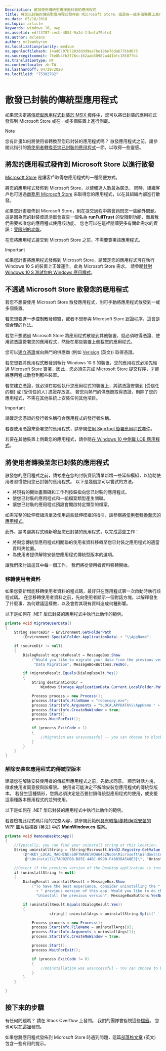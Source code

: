 ```yaml
---
Description: 散發使用傳統型橋接器封裝的應用程式
title: 將您已封裝的傳統型應用程式發佈到 Microsoft Store，或是在一或多個裝置上進行側載。
ms.date: 05/18/2018
ms.topic: article
keywords: windows 10, uwp
ms.assetid: edff3787-cecb-4054-9a2d-1fbefa79efc4
ms.author: mcleans
author: mcleanbyron
ms.localizationpriority: medium
ms.openlocfilehash: 14ad6707b7203dddd9aa7be186e76da677bbd675
ms.sourcegitcommit: 76e8b4fb3f76cc162aab80982a441bfc18507fb4
ms.translationtype: HT
ms.contentlocale: zh-TW
ms.lasthandoff: 04/29/2020
ms.locfileid: "75302702"
---
```

# <a name="distribute-your-packaged-desktop-app"></a>散發已封裝的傳統型應用程式

如果您決定[將傳統型應用程式封裝於 MSIX 套件中](/windows/msix/desktop/desktop-to-uwp-root)，您可以將已封裝的應用程式發佈到 Microsoft Store 或在一或多個裝置上進行側載。

> [!NOTE]
> 您有計畫如何將使用者轉換至您已封裝的應用程式嗎？ 散發應用程式之前，請參閱此指引的[將使用者轉換至您已封裝的應用程式](#transition-users)一節，以取得一些靈感。

## <a name="distribute-your-application-by-publishing-it-to-the-microsoft-store"></a>將您的應用程式發佈到 Microsoft Store 以進行散發

[Microsoft Store](https://www.microsoft.com/store/apps) 是讓客戶取得您應用程式的一種簡便方式。

將您的應用程式發佈到 Microsoft Store，以使觸達人數最為廣泛。 同時，組織客戶也可透過[商務用 Microsoft Store](https://businessstore.microsoft.com/store) 來取得您的應用程式，以在其組織內部進行散發。

如果您計畫發佈到 Microsoft Store，則在提交過程中將會詢問您一些額外問題。 這是因為您的封裝資訊清單會宣告一個名為 **runFullTrust** 的受限制功能，而且我們需要核准您的應用程式使用該功能。 您也可以在這裡閱讀更多有關此需求的資訊：[受限制的功能](/windows/uwp/packaging/app-capability-declarations#restricted-capabilities)。

在您將應用程式提交到 Microsoft Store 之前，不需要簽署該應用程式。

>[!IMPORTANT]
> 如果您計畫將應用程式發佈到 Microsoft Store，請確定您的應用程式可在執行 Windows 10 S 的裝置上正確運作。此為 Microsoft Store 需求。 請參閱[針對 Windows 10 S 測試您的 Windows 應用程式](/windows/msix/desktop/desktop-to-uwp-test-windows-s)。

<a id="side-load" />

## <a name="distribute-your-application-without-placing-it-onto-the-microsoft-store"></a>不透過 Microsoft Store 散發您的應用程式

若您不想要使用 Microsoft Store 散發應用程式，則可手動將應用程式散發到一或多個裝置。

若您想要進一步控制散發體驗，或者不想參與 Microsoft Store 認證程序，這會是個合理的作法。

若您不想透過 Microsoft Store 將應用程式散發到其他裝置，就必須取得憑證、使用該憑證簽署您的應用程式，然後在那些裝置上側載您的應用程式。

您可以[建立憑證](/windows/msix/package/create-certificate-package-signing)或向熱門的供應商 (例如 [Verisign](https://www.verisign.com/) \(英文\)) 取得憑證。

若您想要將應用程式散發到執行 Windows 10 S 的裝置，您的應用程式必須先經過 Microsoft Store 簽署，因此，您必須先完成 Microsoft Store 提交程序，才能將應用程式散發到那些裝置。

若您建立憑證，就必須在每個執行您應用程式的裝置上，將該憑證安裝到 [受信任的根]  或 [受信任的人]  憑證存放區。 若您向熱門的供應商取得憑證，則除了您的應用程式，不需在其他系統上安裝任何其他項目。  

> [!IMPORTANT]
> 請確定您憑證的發行者名稱符合應用程式的發行者名稱。

若要使用憑證來簽署您的應用程式，請參閱[使用 SignTool 簽署應用程式套件](/windows/msix/package/sign-app-package-using-signtool)。

若要在其他裝置上側載您的應用程式，請參閱[在 Windows 10 中側載 LOB 應用程式](/windows/application-management/sideload-apps-in-windows-10)。

<a id="transition-users" />

## <a name="transition-users-to-your-packaged-app"></a>將使用者轉換至您已封裝的應用程式

散發您的應用程式之前，請考慮在您的封裝資訊清單新增一些延伸模組，以協助使用者習慣使用您已封裝的應用程式。 以下是幾個您可以嘗試的方法。

* 將現有的開始畫面磚和工作列按鈕指向您已封裝的應用程式。
* 使您已封裝的應用程式和一組檔案類型產生關聯。
* 讓您已封裝的應用程式預設會開啟特定類型的檔案。

如需完整的延伸模組清單及使用這些延伸模組的指引，請參閱[將使用者轉換至您的應用程式](desktop-to-uwp-extensions.md#transition-users-to-your-app)。

此外，請考慮將程式碼新增至您已封裝的應用程式，以完成這些工作：

* 將與您傳統型應用程式相關聯的使用者資料移轉至您已封裝之應用程式的適當資料夾位置。
* 為使用者提供解除安裝您應用程式傳統型版本的選項。

讓我們來討論這其中每一個工作。 我們將從使用者資料移轉開始。

### <a name="migrate-user-data"></a>移轉使用者資料

如果您要新增能移轉使用者資料的程式碼，最好只在應用程式第一次啟動時執行該程式碼。 在您移轉使用者資料之前，先向使用者顯示一個對話方塊，以解釋發生了什麼事、為何建議這樣做，以及會對其現有資料造成何種影響。

以下是如何在 .NET 型已封裝的應用程式中執行此動作的範例。

```csharp
private void MigrateUserData()
{
    String sourceDir = Environment.GetFolderPath
        (Environment.SpecialFolder.ApplicationData) + "\\AppName";

    if (sourceDir != null)
    {
        DialogResult migrateResult = MessageBox.Show
            ("Would you like to migrate your data from the previous version of this app?",
             "Data Migration", MessageBoxButtons.YesNo);

        if (migrateResult.Equals(DialogResult.Yes))
        {
            String destinationDir =
                Windows.Storage.ApplicationData.Current.LocalFolder.Path + "\\AppName";

            Process process = new Process();
            process.StartInfo.FileName = "robocopy.exe";
            process.StartInfo.Arguments = "%LOCALAPPDATA%\\AppName " + destinationDir + " /move";
            process.StartInfo.CreateNoWindow = true;
            process.Start();
            process.WaitForExit();

            if (process.ExitCode > 1)
            {
                //Migration was unsuccessful -- you can choose to block/retry/other action
            }
        }
    }
}
```

### <a name="uninstall-the-desktop-version-of-your-app"></a>解除安裝您應用程式的傳統型版本

建議您在解除安裝使用者的傳統型應用程式之前，先徵求同意。 顯示對話方塊，徵求使用者同意授與該權限。 使用者可能決定不解除安裝您應用程式的傳統型版本。 若發生這種情形，您將必須決定是否要封鎖傳統型應用程式的使用，或支援這兩種版本應用程式的並列使用。

以下是如何在 .NET 型已封裝的應用程式中執行此動作的範例。

若要檢視此程式碼片段的完整內容，請參閱此範例[具有轉換/移轉/解除安裝的 WPF 圖片檢視器](https://github.com/Microsoft/DesktopBridgeToUWP-Samples/tree/master/Samples/DesktopAppTransition) \(英文\) 中的 **MainWindow.cs** 檔案。

```csharp
private void RemoveDesktopApp()
{              
    //Typically, you can find your uninstall string at this location.
    String uninstallString = (String)Microsoft.Win32.Registry.GetValue
        (@"HKEY_LOCAL_MACHINE\SOFTWARE\WOW6432Node\Microsoft\Windows\CurrentVersion" +
         @"\Uninstall\{7AD02FB8-B85E-44BC-8998-F4803BA5A0E3}\", "UninstallString", null);

    //Detect if the previous version of the Desktop application is installed.
    if (uninstallString != null)
    {
        DialogResult uninstallResult = MessageBox.Show
            ("To have the best experience, consider uninstalling the "
              + " previous version of this app. Would you like to do that now?",
              "Uninstall the previous version", MessageBoxButtons.YesNo);

        if (uninstallResult.Equals(DialogResult.Yes))
        {
                    string[] uninstallArgs = uninstallString.Split(' ');

            Process process = new Process();
            process.StartInfo.FileName = uninstallArgs[0];
            process.StartInfo.Arguments = uninstallArgs[1];
            process.StartInfo.CreateNoWindow = true;

            process.Start();
            process.WaitForExit();

            if (process.ExitCode != 0)
            {
                //Uninstallation was unsuccessful - You can choose to block the application here.
            }
        }
    }

}
```

## <a name="next-steps"></a>接下來的步驟

有任何問題嗎？ 請在 Stack Overflow 上發問。 我們的團隊會監視這些[標籤](https://stackoverflow.com/questions/tagged/project-centennial+or+desktop-bridge)。 您也可以[在這裡](https://social.msdn.microsoft.com/Forums/en-US/home?filter=alltypes&sort=relevancedesc&searchTerm=%5BDesktop%20Converter%5D)發問。

如果您將應用程式發佈到 Microsoft Store 時遇到問題，這篇[部落格文章](https://blogs.msdn.microsoft.com/appconsult/2017/09/25/preparing-a-desktop-bridge-application-for-the-store-submission/) \(英文\) 包含一些有用的提示。
